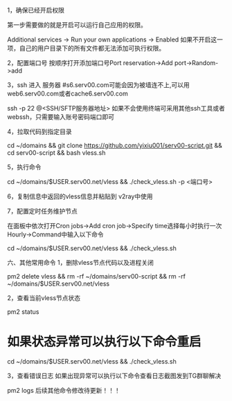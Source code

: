 1，确保已经开启权限

第一步需要做的就是开启可以运行自己应用的权限。

Additional services -> Run your own applications -> Enabled 如果不开启这一项，自己的用户目录下的所有文件都无法添加可执行权限。

2，配置端口号
按顺序打开添加端口号Port reservation->Add port->Random->add

3，ssh 进入 服务器
#s6.serv00.com可能会因为被墙连不上,可以用web6.serv00.com或者cache6.serv00.com

ssh -p 22 <Login>@<SSH/SFTP服务器地址> 
如果不会使用终端可采用其他ssh工具或者webssh，只需要输入账号密码端口即可

4，拉取代码到指定目录

cd ~/domains && git clone https://github.com/yixiu001/serv00-script.git && cd serv00-script && bash vless.sh

5，执行命令

cd ~/domains/$USER.serv00.net/vless && ./check_vless.sh -p <端口号>

6，复制信息中返回的vless信息并粘贴到 v2ray中使用

7，配置定时任务维护节点

在面板中依次打开Cron jobs->Add cron job->Specify time选择每小时执行一次Hourly->Command中输入以下命令

cd ~/domains/$USER.serv00.net/vless && ./check_vless.sh

六、其他常用命令
1，删除vless节点代码以及进程关闭

pm2 delete vless && rm -rf ~/domains/serv00-script && rm -rf ~/domains/$USER.serv00.net/vless

2，查看当前vless节点状态

pm2 status

# 如果状态异常可以执行以下命令重启

cd ~/domains/$USER.serv00.net/vless && ./check_vless.sh

3，查看错误日志
如果出现异常可以执行以下命令查看日志截图发到TG群聊解决

pm2 logs
后续其他命令修改待更新！！！
